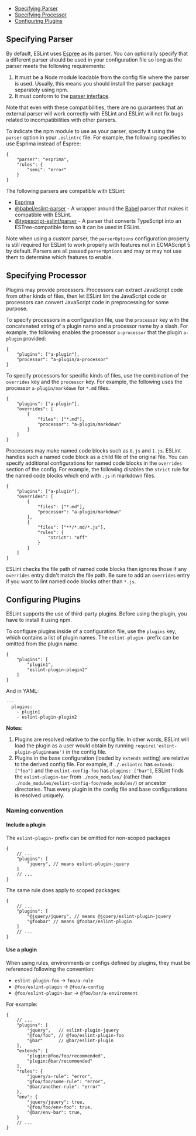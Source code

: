-   [Specifying Parser](https://eslint.org/docs/user-guide/configuring/plugins#specifying-parser)
-   [Specifying Processor](https://eslint.org/docs/user-guide/configuring/plugins#specifying-processor)
-   [Configuring Plugins](https://eslint.org/docs/user-guide/configuring/plugins#configuring-plugins)

## Specifying Parser[](https://eslint.org/docs/user-guide/configuring/plugins#specifying-parser)

By default, ESLint uses [Espree](https://github.com/eslint/espree) as its parser. You can optionally specify that a different parser should be used in your configuration file so long as the parser meets the following requirements:

1.  It must be a Node module loadable from the config file where the parser is used. Usually, this means you should install the parser package separately using npm.
2.  It must conform to the [parser interface](https://eslint.org/docs/developer-guide/working-with-custom-parsers).

Note that even with these compatibilities, there are no guarantees that an external parser will work correctly with ESLint and ESLint will not fix bugs related to incompatibilities with other parsers.

To indicate the npm module to use as your parser, specify it using the `parser` option in your `.eslintrc` file. For example, the following specifies to use Esprima instead of Espree:

```
{
    "parser": "esprima",
    "rules": {
        "semi": "error"
    }
}
```

The following parsers are compatible with ESLint:

-   [Esprima](https://www.npmjs.com/package/esprima)
-   [@babel/eslint-parser](https://www.npmjs.com/package/@babel/eslint-parser) - A wrapper around the [Babel](https://babeljs.io/) parser that makes it compatible with ESLint.
-   [@typescript-eslint/parser](https://www.npmjs.com/package/@typescript-eslint/parser) - A parser that converts TypeScript into an ESTree-compatible form so it can be used in ESLint.

Note when using a custom parser, the `parserOptions` configuration property is still required for ESLint to work properly with features not in ECMAScript 5 by default. Parsers are all passed `parserOptions` and may or may not use them to determine which features to enable.

## Specifying Processor[](https://eslint.org/docs/user-guide/configuring/plugins#specifying-processor)

Plugins may provide processors. Processors can extract JavaScript code from other kinds of files, then let ESLint lint the JavaScript code or processors can convert JavaScript code in preprocessing for some purpose.

To specify processors in a configuration file, use the `processor` key with the concatenated string of a plugin name and a processor name by a slash. For example, the following enables the processor `a-processor` that the plugin `a-plugin` provided:

```
{
    "plugins": ["a-plugin"],
    "processor": "a-plugin/a-processor"
}
```

To specify processors for specific kinds of files, use the combination of the `overrides` key and the `processor` key. For example, the following uses the processor `a-plugin/markdown` for `*.md` files.

```
{
    "plugins": ["a-plugin"],
    "overrides": [
        {
            "files": ["*.md"],
            "processor": "a-plugin/markdown"
        }
    ]
}
```

Processors may make named code blocks such as `0.js` and `1.js`. ESLint handles such a named code block as a child file of the original file. You can specify additional configurations for named code blocks in the `overrides` section of the config. For example, the following disables the `strict` rule for the named code blocks which end with `.js` in markdown files.

```
{
    "plugins": ["a-plugin"],
    "overrides": [
        {
            "files": ["*.md"],
            "processor": "a-plugin/markdown"
        },
        {
            "files": ["**/*.md/*.js"],
            "rules": {
                "strict": "off"
            }
        }
    ]
}
```

ESLint checks the file path of named code blocks then ignores those if any `overrides` entry didn't match the file path. Be sure to add an `overrides` entry if you want to lint named code blocks other than `*.js`.

## Configuring Plugins[](https://eslint.org/docs/user-guide/configuring/plugins#configuring-plugins)

ESLint supports the use of third-party plugins. Before using the plugin, you have to install it using npm.

To configure plugins inside of a configuration file, use the `plugins` key, which contains a list of plugin names. The `eslint-plugin-` prefix can be omitted from the plugin name.

```
{
    "plugins": [
        "plugin1",
        "eslint-plugin-plugin2"
    ]
}
```

And in YAML:

```
---
  plugins:
    - plugin1
    - eslint-plugin-plugin2
```

**Notes:**

1.  Plugins are resolved relative to the config file. In other words, ESLint will load the plugin as a user would obtain by running `require('eslint-plugin-pluginname')` in the config file.
2.  Plugins in the base configuration (loaded by `extends` setting) are relative to the derived config file. For example, if `./.eslintrc` has `extends: ["foo"]` and the `eslint-config-foo` has `plugins: ["bar"]`, ESLint finds the `eslint-plugin-bar` from `./node_modules/` (rather than `./node_modules/eslint-config-foo/node_modules/`) or ancestor directories. Thus every plugin in the config file and base configurations is resolved uniquely.

### Naming convention[](https://eslint.org/docs/user-guide/configuring/plugins#naming-convention)

#### Include a plugin[](https://eslint.org/docs/user-guide/configuring/plugins#include-a-plugin)

The `eslint-plugin-` prefix can be omitted for non-scoped packages

```
{
    // ...
    "plugins": [
        "jquery", // means eslint-plugin-jquery
    ]
    // ...
}
```

The same rule does apply to scoped packages:

```
{
    // ...
    "plugins": [
        "@jquery/jquery", // means @jquery/eslint-plugin-jquery
        "@foobar" // means @foobar/eslint-plugin
    ]
    // ...
}
```

#### Use a plugin[](https://eslint.org/docs/user-guide/configuring/plugins#use-a-plugin)

When using rules, environments or configs defined by plugins, they must be referenced following the convention:

-   `eslint-plugin-foo` → `foo/a-rule`
-   `@foo/eslint-plugin` → `@foo/a-config`
-   `@foo/eslint-plugin-bar` → `@foo/bar/a-environment`

For example:

```
{
    // ...
    "plugins": [
        "jquery",   // eslint-plugin-jquery
        "@foo/foo", // @foo/eslint-plugin-foo
        "@bar"      // @bar/eslint-plugin
    ],
    "extends": [
        "plugin:@foo/foo/recommended",
        "plugin:@bar/recommended"
    ],
    "rules": {
        "jquery/a-rule": "error",
        "@foo/foo/some-rule": "error",
        "@bar/another-rule": "error"
    },
    "env": {
        "jquery/jquery": true,
        "@foo/foo/env-foo": true,
        "@bar/env-bar": true,
    }
    // ...
}
```